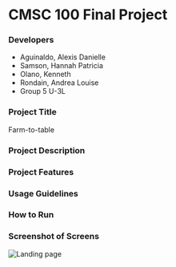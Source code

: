# CMSC 100 Final Project

### Developers
- Aguinaldo, Alexis Danielle
- Samson, Hannah Patricia
- Olano, Kenneth
- Rondain, Andrea Louise
- Group 5 U-3L

### Project Title
Farm-to-table

### Project Description

### Project Features

### Usage Guidelines

### How to Run

### Screenshot of Screens
![Landing page](client/src/assets/screenshot.png)